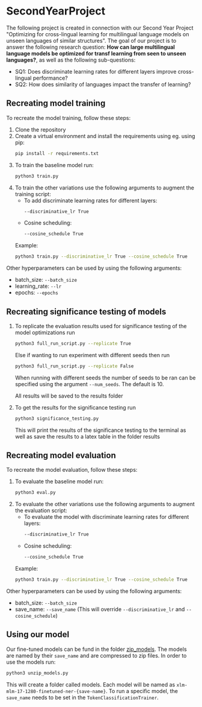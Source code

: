 # SecondYearProject
The following project is created in connection with our Second Year Project "Optimizing for cross-lingual learning for multilingual language models on unseen languages of similar structures".
The goal of our project is to answer the following research question: __How can large multilingual language models be optimized for transf learning from seen to unseen languages?__, as well as the following sub-questions:
- SQ1: Does discriminate learning rates for different layers improve cross-lingual performance?
- SQ2: How does similarity of languages impact the transfer of learning?

## Recreating model training
To recreate the model training, follow these steps:
1. Clone the repository
1. Create a virtual environment and install the requirements using eg. using pip:
    ```bash
    pip install -r requirements.txt
    ```
1. To train the baseline model run:
    ```bash
    python3 train.py
    ```
1. To train the other variations use the following arguments to augment the training script:
    - To add discriminate learning rates for different layers:
        ```bash
        --discriminative_lr True
        ```
    - Cosine scheduling:
        ```bash
        --cosine_schedule True
        ```
    Example:
    ```bash
    python3 train.py --discriminative_lr True --cosine_schedule True
    ```

Other hyperparameters can be used by using the following arguments:
- batch_size: `--batch_size`
- learning_rate: `--lr`
- epochs: `--epochs`


## Recreating significance testing of models
1. To replicate the evaluation results used for significance testing of the model optimizations run
    ```bash
    python3 full_run_script.py --replicate True
    ```
    Else if wanting to run experiment with different seeds then run
    ```bash
    python3 full_run_script.py --replicate False
    ```
    When running with different seeds the number of seeds to be ran can be specified using the argument `--num_seeds`. The default is 10.

    All results will be saved to the results folder
1. To get the results for the significance testing run
    ```bash
    python3 significance_testing.py
    ```
    This will print the results of the significance testing to the terminal as well as save the results to a latex table in the folder results

## Recreating model evaluation
To recreate the model evaluation, follow these steps:
1. To evaluate the baseline model run:
    ```bash
    python3 eval.py
    ```
1. To evaluate the other variations use the following arguments to augment the evaluation script:
    - To evaluate the model with discriminate learning rates for different layers:
        ```bash
        --discriminative_lr True
        ```
    - Cosine scheduling:
        ```bash
        --cosine_schedule True
        ```
    Example:
    ```bash
    python3 train.py --discriminative_lr True --cosine_schedule True
    ```
Other hyperparameters can be used by using the following arguments:
- batch_size: `--batch_size`
- save_name: `--save_name` (This will override `--discriminative_lr` and `--cosine_schedule`)


## Using our model
Our fine-tuned models can be fund in the folder [zip_models](https://github.com/borchand/SecondYearProject/tree/main/zip_models). The models are named by their `save_name` and are compressed to zip files. In order to use the models run:
```bash
python3 unzip_models.py
```
This will create a folder called models. Each model will be named as `xlm-mlm-17-1280-finetuned-ner-{save-name}`. To run a specific model, the `save_name` needs to be set in the `TokenClassificationTrainer`.
